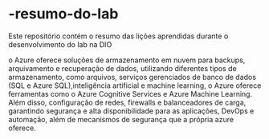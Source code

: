 # -resumo-do-lab
Este repositório contém o resumo das lições aprendidas durante o desenvolvimento do lab na DIO

o Azure oferece soluções de armazenamento em nuvem para backups, arquivamento e recuperação de dados, utilizando diferentes tipos de armazenamento, como arquivos, serviços gerenciados de banco de dados (SQL e Azure SQL),inteligência artificial e machine learning, o Azure oferece ferramentas como o Azure Cognitive Services e Azure Machine Learning. Além disso, configuração de redes, firewalls e balanceadores de carga, garantindo segurança e alta disponibilidade para as aplicações, DevOps e automação, além de mecanismos de segurança que a própria azure oferece.

